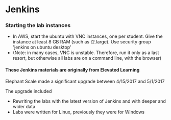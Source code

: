# Jenkins 


### Starting the lab instances

* In AWS, start the ubuntu with VNC instances, one per student. Give the instance at least 8 GB RAM (such as t2.large). Use security group 'jenkins on ubuntu desktop'
* (Note: in many cases, VNC is unstable. Therefore, run it only as a last resort, but otherwise
all labs are on a command line, with the browser)

#### These Jenkins materials are originally from Elevated Learning

Elephant Scale made a significant upgrade between 4/15/2017 and 5/1/2017

The upgrade included

  - Rewriting the labs with the latest version of Jenkins
    and with deeper and wider data
  - Labs were written for Linux, previously they were for Windows

